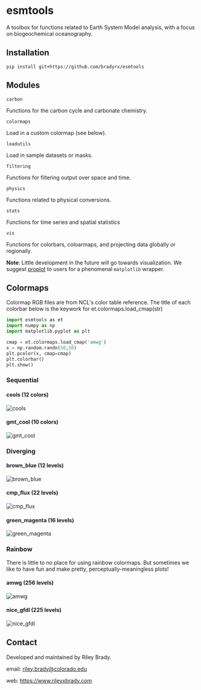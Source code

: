 # esmtools 

A toolbox for functions related to Earth System Model analysis, with a focus on biogeochemical oceanography.

## Installation
```shell
pip install git+https://github.com/bradyrx/esmtools
```

## Modules

`carbon`

Functions for the carbon cycle and carbonate chemistry.

`colormaps`

Load in a custom colormap (see below).

`loadutils`

Load in sample datasets or masks.

`filtering`

Functions for filtering output over space and time.

`physics`

Functions related to physical conversions.

`stats`

Functions for time series and spatial statistics

`vis`

Functions for colorbars, coloarmaps, and projecting data globally or regionally.

**Note**: Little development in the future will go towards visualization. We suggest [proplot](https://github.com/lukelbd/proplot) to users for a phenomenal `matplotlib` wrapper.

## Colormaps

Colormap RGB files are from NCL's color table reference. The title of each colorbar below is the keywork for et.colormaps.load_cmap(str)

```python
import esmtools as et
import numpy as np
import matplotlib.pyplot as plt

cmap = et.colormaps.load_cmap('amwg')
x = np.random.randn(50,50)
plt.pcolor(x, cmap=cmap)
plt.colorbar()
plt.show()
```

### Sequential

#### cools (12 colors)
![cools](https://www.ncl.ucar.edu/Document/Graphics/ColorTables/Images/precip_11lev_labelbar.500.png "cools")

#### gmt_cool (10 colors)
![gmt_cool](https://www.ncl.ucar.edu/Document/Graphics/ColorTables/Images/GMT_cool_labelbar.500.png "gmt_cool")

### Diverging

#### brown_blue (12 levels)
![brown_blue](https://www.ncl.ucar.edu/Document/Graphics/ColorTables/Images/BrownBlue12_labelbar.500.png "brown_blue")

#### cmp_flux (22 levels)
![cmp_flux](https://www.ncl.ucar.edu/Document/Graphics/ColorTables/Images/cmp_flux_labelbar.500.png "cmp_flux")

#### green_magenta (16 levels)
![green_magenta](https://www.ncl.ucar.edu/Document/Graphics/ColorTables/Images/GreenMagenta16_labelbar.500.png "green_magenta")

### Rainbow
There is little to no place for using rainbow colormaps. But sometimes we like to have fun and make pretty, perceptually-meaningless plots!

#### amwg (256 levels)
![amwg](https://www.ncl.ucar.edu/Document/Graphics/ColorTables/Images/amwg256_labelbar.500.png "amwg")

#### nice_gfdl (225 levels)
![nice_gfdl](https://www.ncl.ucar.edu/Document/Graphics/ColorTables/Images/nice_gfdl_labelbar.500.png "nice_gfdl")

## Contact
Developed and maintained by Riley Brady.

email: riley.brady@colorado.edu

web: https://www.rileyxbrady.com
